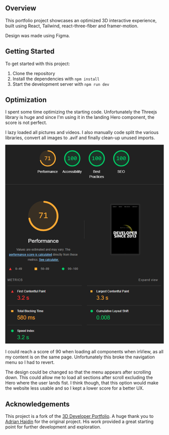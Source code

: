 ## Overview

This portfolio project showcases an optimized 3D interactive experience, built using React, Tailwind, react-three-fiber and framer-motion.

Design was made using Figma.

## Getting Started

To get started with this project:

1. Clone the repository
2. Install the dependencies with `npm install`
3. Start the development server with `npm run dev`

## Optimization

I spent some time optimizing the starting code. Unfortunately the Threejs library is huge and since I'm using it in the landing Hero component, the score is not perfect.

I lazy loaded all pictures and videos. I also manually code split the various libraries, convert all images to .avif and finally clean-up unused imports.

![Google lighthouse results](https://github.com/mttfiorio/3d-portfolio/blob/main/public/readme/lighthouse2.png?raw=true)

I could reach a score of 90 when loading all components when inView, as all my content is on the same page. Unfortunately this broke the navigation menu so I had to revert.

The design could be changed so that the menu appears after scrolling down. This could allow me to load all sections after scroll excluding the Hero where the user lands fist. I think though, that this option would make the website less usable and so I kept a lower score for a better UX.

## Acknowledgements

This project is a fork of the [3D Developer Portfolio](https://github.com/adrianhajdin/project_3D_developer_portfolio).
A huge thank you to [Adrian Hajdin](https://github.com/adrianhajdin) for the original project. His work provided a great starting point for further development and exploration.

